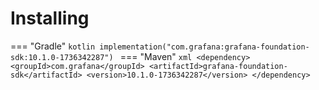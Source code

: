 # Installing

=== "Gradle"
    ```kotlin
    implementation("com.grafana:grafana-foundation-sdk:10.1.0-1736342287")
    ```
=== "Maven"
    ```xml
    <dependency>
        <groupId>com.grafana</groupId>
        <artifactId>grafana-foundation-sdk</artifactId>
        <version>10.1.0-1736342287</version>
    </dependency>
    ```
